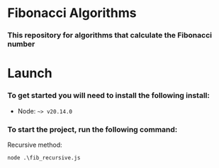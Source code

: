 # Fibonacci Algorithms
### This repository for algorithms that calculate the Fibonacci number
# Launch
### To get started you will need to install the following install:

- Node: ```~> v20.14.0```

### To start the project, run the following command:
Recursive method:
```
node .\fib_recursive.js
```